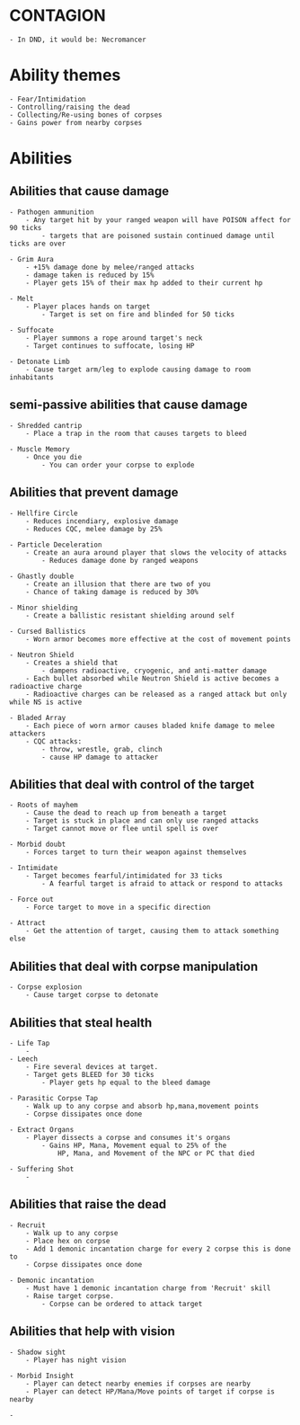 # CONTAGION
	- In DND, it would be: Necromancer

# Ability themes
	- Fear/Intimidation
	- Controlling/raising the dead
	- Collecting/Re-using bones of corpses
	- Gains power from nearby corpses

# Abilities

## Abilities that cause damage ##
	- Pathogen ammunition
		- Any target hit by your ranged weapon will have POISON affect for 90 ticks
			- targets that are poisoned sustain continued damage until ticks are over
	
	- Grim Aura
		- +15% damage done by melee/ranged attacks
		- damage taken is reduced by 15%
		- Player gets 15% of their max hp added to their current hp

	- Melt
		- Player places hands on target
			- Target is set on fire and blinded for 50 ticks

	- Suffocate
		- Player summons a rope around target's neck
		- Target continues to suffocate, losing HP
		
	- Detonate Limb
		- Cause target arm/leg to explode causing damage to room inhabitants

## semi-passive abilities that cause damage ##
	- Shredded cantrip
		- Place a trap in the room that causes targets to bleed

	- Muscle Memory
		- Once you die
			- You can order your corpse to explode


## Abilities that prevent damage ##
	- Hellfire Circle
		- Reduces incendiary, explosive damage
		- Reduces CQC, melee damage by 25%

	- Particle Deceleration
		- Create an aura around player that slows the velocity of attacks
			- Reduces damage done by ranged weapons
	
	- Ghastly double
		- Create an illusion that there are two of you
		- Chance of taking damage is reduced by 30%
	
	- Minor shielding
		- Create a ballistic resistant shielding around self
	
	- Cursed Ballistics
		- Worn armor becomes more effective at the cost of movement points

	- Neutron Shield
		- Creates a shield that
			- dampens radioactive, cryogenic, and anti-matter damage
		- Each bullet absorbed while Neutron Shield is active becomes a radioactive charge
		- Radioactive charges can be released as a ranged attack but only while NS is active

	- Bladed Array
		- Each piece of worn armor causes bladed knife damage to melee attackers
		- CQC attacks:
			- throw, wrestle, grab, clinch
			- cause HP damage to attacker
		

## Abilities that deal with control of the target ##
	- Roots of mayhem
		- Cause the dead to reach up from beneath a target
		- Target is stuck in place and can only use ranged attacks
		- Target cannot move or flee until spell is over

	- Morbid doubt
		- Forces target to turn their weapon against themselves

	- Intimidate
		- Target becomes fearful/intimidated for 33 ticks
			- A fearful target is afraid to attack or respond to attacks
	
	- Force out
		- Force target to move in a specific direction

	- Attract
		- Get the attention of target, causing them to attack something else


## Abilities that deal with corpse manipulation ##
	- Corpse explosion
		- Cause target corpse to detonate
	


## Abilities that steal health ##
	- Life Tap
		- 
	- Leech
		- Fire several devices at target.
		- Target gets BLEED for 30 ticks
			- Player gets hp equal to the bleed damage

	- Parasitic Corpse Tap
		- Walk up to any corpse and absorb hp,mana,movement points
		- Corpse dissipates once done

	- Extract Organs
		- Player dissects a corpse and consumes it's organs
			- Gains HP, Mana, Movement equal to 25% of the 
				HP, Mana, and Movement of the NPC or PC that died

	- Suffering Shot
		- 

## Abilities that raise the dead ##
	- Recruit
		- Walk up to any corpse
		- Place hex on corpse
		- Add 1 demonic incantation charge for every 2 corpse this is done to
		- Corpse dissipates once done

	- Demonic incantation
		- Must have 1 demonic incantation charge from 'Recruit' skill
		- Raise target corpse.
			- Corpse can be ordered to attack target
	

## Abilities that help with vision ##
	- Shadow sight
		- Player has night vision

	- Morbid Insight
		- Player can detect nearby enemies if corpses are nearby
		- Player can detect HP/Mana/Move points of target if corpse is nearby
	
	- 
